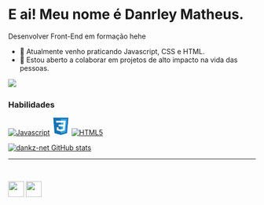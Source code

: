 E ai! Meu nome é Danrley Matheus.
==========================

Desenvolver Front-End em formação hehe


* 🧠  Atualmente venho praticando Javascript, CSS e HTML.
* 🤝  Estou aberto a colaborar em projetos de alto impacto na vida das pessoas. 


<a href="https://www.github.com/dankz-net" target="_blank" rel="noreferrer"><img
src="https://img.shields.io/github/followers/dankz-net?logo=github&style=for-the-badge&color=3382ed&labelColor=171717" /></a>

### Habilidades

<p align="left">
<a href="https://developer.mozilla.org/en-US/docs/Web/JavaScript" target="_blank" rel="noreferrer"><img src="https://raw.githubusercontent.com/danielcranney/readme-generator/main/public/icons/skills/javascript-colored.svg" width="36" height="36" alt="Javascript" /></a>
<img src="https://raw.githubusercontent.com/devicons/devicon/master/icons/css3/css3-original.svg" width="36" height="36">
<a href="https://developer.mozilla.org/en-US/docs/Glossary/HTML5" target="_blank" rel="noreferrer"><img src="https://raw.githubusercontent.com/danielcranney/readme-generator/main/public/icons/skills/html5-colored.svg" width="36" height="36" alt="HTML5" /></a>

<a href="http://www.github.com/dankz-net"><img src="https://github-readme-stats-peguimasid.vercel.app/api?username=dankz-net&show_icons=true&hide=&count_private=true&title_color=3382ed&text_color=ffffff&icon_color=3382ed&bg_color=171717&hide_border=true&show_icons=true" alt="dankz-net GitHub stats" /></a>

---
<br>

<p align="left"> <a href="https://discord.com/users/661437172699889684" target="_blank" rel="noreferrer"><img src="https://raw.githubusercontent.com/danielcranney/readme-generator/main/public/icons/socials/discord.svg" width="32" height="32" /></a>  <a href="https://www.linkedin.com/in/danrley-matheus-555912184/" target="_blank" rel="noreferrer"><img src="https://raw.githubusercontent.com/danielcranney/readme-generator/main/public/icons/socials/linkedin.svg" width="32" height="32" /></a> 
